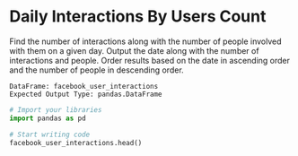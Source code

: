 # Daily Interactions By Users Count

Find the number of interactions along with the number of people involved with them on a given day. Output the date along with the number of interactions and people. Order results based on the date in ascending order and the number of people in descending order.

```
DataFrame: facebook_user_interactions
Expected Output Type: pandas.DataFrame
```

```python
# Import your libraries
import pandas as pd

# Start writing code
facebook_user_interactions.head()
```